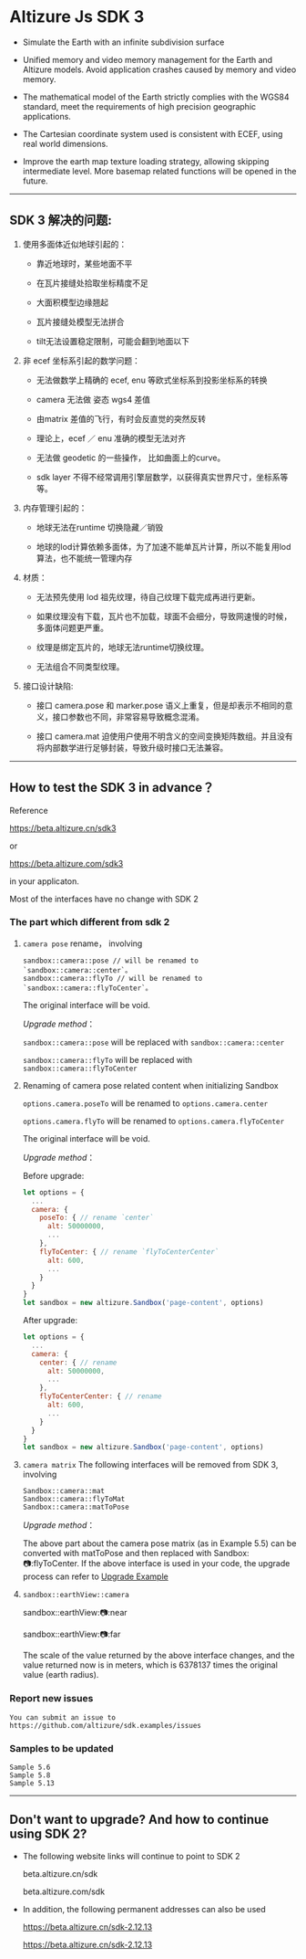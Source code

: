 # Altizure Js SDK 3

- Simulate the Earth with an infinite subdivision surface

- Unified memory and video memory management for the Earth and Altizure models. Avoid application crashes caused by memory and video memory.

- The mathematical model of the Earth strictly complies with the WGS84 standard, meet the requirements of high precision geographic applications.

- The Cartesian coordinate system used is consistent with ECEF, using real world dimensions.

- Improve the earth map texture loading strategy, allowing skipping intermediate level. More basemap related functions will be opened in the future.

_______________________________

## SDK 3 解决的问题:

1. 使用多面体近似地球引起的：

    - 靠近地球时，某些地面不平

    - 在瓦片接缝处拾取坐标精度不足

    - 大面积模型边缘翘起

    - 瓦片接缝处模型无法拼合

    - tilt无法设置稳定限制，可能会翻到地面以下


2. 非 ecef 坐标系引起的数学问题：

    - 无法做数学上精确的 ecef, enu 等欧式坐标系到投影坐标系的转换

    - camera 无法做 姿态 wgs4 差值

    - 由matrix 差值的飞行，有时会反直觉的突然反转

    - 理论上，ecef ／ enu 准确的模型无法对齐

    - 无法做 geodetic 的一些操作， 比如曲面上的curve。

    - sdk layer 不得不经常调用引擎层数学，以获得真实世界尺寸，坐标系等等。

3. 内存管理引起的：

    - 地球无法在runtime 切换隐藏／销毁

    - 地球的lod计算依赖多面体，为了加速不能单瓦片计算，所以不能复用lod算法，也不能统一管理内存

4. 材质：

    - 无法预先使用 lod 祖先纹理，待自己纹理下载完成再进行更新。

    - 如果纹理没有下载，瓦片也不加载，球面不会细分，导致网速慢的时候，多面体问题更严重。

    - 纹理是绑定瓦片的，地球无法runtime切换纹理。

    - 无法组合不同类型纹理。

5. 接口设计缺陷:

    - 接口 camera.pose 和 marker.pose 语义上重复，但是却表示不相同的意义，接口参数也不同，非常容易导致概念混淆。

    - 接口 camera.mat 迫使用户使用不明含义的空间变换矩阵数组。并且没有将内部数学进行足够封装，导致升级时接口无法兼容。

_______________________________

## How to test the SDK 3 in advance？

Reference

https://beta.altizure.cn/sdk3

or

https://beta.altizure.com/sdk3

in your applicaton.

Most of the interfaces have no change with SDK 2


### The part which different from sdk 2
1. `camera pose` rename， involving
    ```
    sandbox::camera::pose // will be renamed to `sandbox::camera::center`。
    sandbox::camera::flyTo // will be renamed to `sandbox::camera::flyToCenter`。
    ```
    The original interface will be void.

    *Upgrade method*：

    `sandbox::camera::pose` will be replaced with `sandbox::camera::center`

    `sandbox::camera::flyTo` will be replaced with `sandbox::camera::flyToCenter`

2. Renaming of camera pose related content when initializing Sandbox

    `options.camera.poseTo` will be renamed to `options.camera.center`

    `options.camera.flyTo` will be renamed to `options.camera.flyToCenter`

    The original interface will be void.

    *Upgrade method*：

    Before upgrade:

      ``` js
      let options = {
        ...
        camera: {
          poseTo: { // rename `center`
            alt: 50000000,
            ...
          },
          flyToCenter: { // rename `flyToCenterCenter`
            alt: 600,
            ...
          }
        }
      }
      let sandbox = new altizure.Sandbox('page-content', options)
      ```
    
      After upgrade:

      ``` js
      let options = {
        ...
        camera: {
          center: { // rename
            alt: 50000000,
            ...
          },
          flyToCenterCenter: { // rename
            alt: 600,
            ...
          }
        }
      }
      let sandbox = new altizure.Sandbox('page-content', options)
      ```
3. `camera matrix` The following interfaces will be removed from SDK 3, involving 
    ```
    Sandbox::camera::mat
    Sandbox::camera::flyToMat
    Sandbox::camera::matToPose
    ```

    *Upgrade method*：

    The above part about the camera pose matrix (as in Example 5.5) can be converted with matToPose and then replaced with Sandbox::camera::flyToCenter.
    If the above interface is used in your code, the upgrade process can refer to [Upgrade Example](https://github.com/altizure/sdk.examples/tree/master/5-5-camera-mat/v3_upgrade.html) 

4. `sandbox::earthView::camera`

    sandbox::earthView::camera::near

    sandbox::earthView::camera::far

    The scale of the value returned by the above interface changes, and the value returned now is in meters, which is 6378137 times the original value (earth radius).


### Report new issues

    You can submit an issue to https://github.com/altizure/sdk.examples/issues

### Samples to be updated
    Sample 5.6
    Sample 5.8
    Sample 5.13

_______________________________

## Don't want to upgrade? And how to continue using SDK 2?

- The following website links will continue to point to SDK 2

    beta.altizure.cn/sdk

    beta.altizure.com/sdk

- In addition, the following permanent addresses can also be used

    https://beta.altizure.cn/sdk-2.12.13

    https://beta.altizure.cn/sdk-2.12.13


 